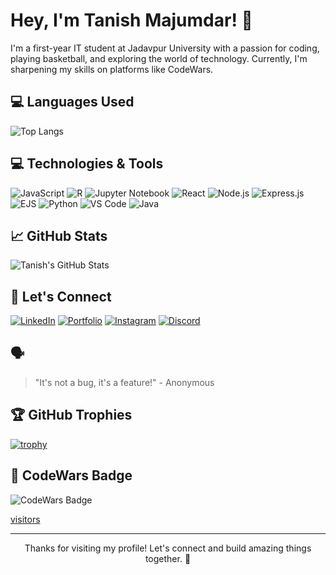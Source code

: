 <!-- Your Name -->
# Hey, I'm Tanish Majumdar! 👋

<!-- Introduction -->
I'm a first-year IT student at Jadavpur University with a passion for coding, playing basketball, and exploring the world of technology. Currently, I'm sharpening my skills on platforms like CodeWars.

<!-- Languages Used -->
## 💻 Languages Used
![Top Langs](https://github-readme-stats.vercel.app/api/top-langs/?username=tanish35&layout=compact)


<!-- Technologies -->
## 💻 Technologies & Tools
![JavaScript](https://img.shields.io/badge/-JavaScript-F7DF1E?style=flat-square&logo=javascript&logoColor=white)
![R](https://img.shields.io/badge/-R-276DC3?style=flat-square&logo=r&logoColor=white)
![Jupyter Notebook](https://img.shields.io/badge/-Jupyter%20Notebook-F37626?style=flat-square&logo=jupyter&logoColor=white)
![React](https://img.shields.io/badge/-React-61DAFB?style=flat-square&logo=react&logoColor=white)
![Node.js](https://img.shields.io/badge/-Node.js-339933?style=flat-square&logo=node.js&logoColor=white)
![Express.js](https://img.shields.io/badge/-Express.js-000000?style=flat-square&logo=express&logoColor=white)
![EJS](https://img.shields.io/badge/-EJS-8D6B94?style=flat-square&logo=ejs&logoColor=white)
![Python](https://img.shields.io/badge/-Python-3776AB?style=flat-square&logo=python&logoColor=white)
![VS Code](https://img.shields.io/badge/-VS_Code-007ACC?style=flat-square&logo=visual-studio-code&logoColor=white)
![Java](https://img.shields.io/badge/-Java-007396?style=flat-square&logo=java&logoColor=white)

<!-- GitHub Stats -->
## 📈 GitHub Stats
![Tanish's GitHub Stats](https://github-readme-stats.vercel.app/api?username=tanish35&show_icons=true&hide_title=true&count_private=true&hide=prs&theme=radical)

<!-- Let's Connect -->
## 🤝 Let's Connect
[![LinkedIn](https://img.shields.io/badge/-LinkedIn-0077B5?style=flat-square&logo=linkedin&logoColor=white)](https://www.linkedin.com/in/tanish34/)
[![Portfolio](https://img.shields.io/badge/-Portfolio-000000?style=flat-square&logo=react&logoColor=white)](https://darkbyte.online)
[![Instagram](https://img.shields.io/badge/-Instagram-E4405F?style=flat-square&logo=instagram&logoColor=white)](https://www.instagram.com/tanishm._29)
[![Discord](https://img.shields.io/badge/-Discord-7289DA?style=flat-square&logo=discord&logoColor=white)](https://discordapp.com/users/305248678636027905)



<!-- Random Quote -->
## 🗣️
> "It's not a bug, it's a feature!" - Anonymous

<!-- GitHub Trophies -->
## 🏆 GitHub Trophies
[![trophy](https://github-profile-trophy.vercel.app/?username=tanish35&theme=nord&column=7)](https://github.com/ryo-ma/github-profile-trophy)

<!-- CodeWars Badge -->
## 💪 CodeWars Badge
![CodeWars Badge](https://www.codewars.com/users/tanish34/badges/large)

<!-- Visitors -->
[visitors](https://visitor-badge.glitch.me/badge?page_id=tanish35.Portfolio&left_color=green&right_color=red)
<!-- Footer -->
---

<p align="center">Thanks for visiting my profile! Let's connect and build amazing things together. 🚀</p>

